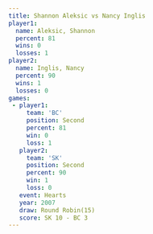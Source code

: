 ```yaml
---
title: Shannon Aleksic vs Nancy Inglis
player1:                
  name: Aleksic, Shannon
  percent: 81           
  wins: 0               
  losses: 1             
player2:                
  name: Inglis, Nancy   
  percent: 90           
  wins: 1               
  losses: 0             
games:
 - player1:          
     team: 'BC'      
     position: Second
     percent: 81     
     win: 0          
     loss: 1         
   player2:          
     team: 'SK'      
     position: Second
     percent: 90     
     win: 1          
     loss: 0         
   event: Hearts        
   year: 2007           
   draw: Round Robin(15)
   score: SK 10 - BC 3  
---
```

